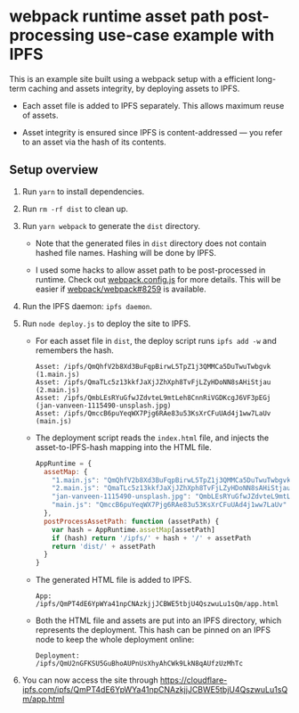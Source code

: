 # webpack runtime asset path post-processing use-case example with IPFS

This is an example site built using a webpack setup with a efficient long-term
caching and assets integrity, by deploying assets to IPFS.

- Each asset file is added to IPFS separately. This allows maximum reuse of
  assets.

- Asset integrity is ensured since IPFS is content-addressed — you refer to an
  asset via the hash of its contents.

## Setup overview

1. Run `yarn` to install dependencies.

2. Run `rm -rf dist` to clean up.

3. Run `yarn webpack` to generate the `dist` directory.

   - Note that the generated files in `dist` directory does not contain hashed
     file names. Hashing will be done by IPFS.

   - I used some hacks to allow asset path to be post-processed in runtime.
     Check out [webpack.config.js](webpack.config.js) for more details. This
     will be easier if
     [webpack/webpack#8259](https://github.com/webpack/webpack/issues/8259) is
     available.

4. Run the IPFS daemon: `ipfs daemon`.

<!-- prettier-ignore-start -->

5. Run `node deploy.js` to deploy the site to IPFS.

   - For each asset file in `dist`, the deploy script runs `ipfs add -w` and
     remembers the hash.

     ```
     Asset: /ipfs/QmQhfV2b8Xd3BuFqpBirwL5TpZ1j3QMMCa5DuTwuTwbgvk (1.main.js)
     Asset: /ipfs/QmaTLc5z13kkfJaXjJZhXph8TvFjLZyHDoNN8sAHiStjau (2.main.js)
     Asset: /ipfs/QmbLEsRYuGfwJZdvteL9mtLeh8CnnRiVGDKcgJ6VF3pEGj (jan-vanveen-1115490-unsplash.jpg)
     Asset: /ipfs/QmccB6puYeqWX7Pjg6RAe83u53KsXrCFuUAd4j1ww7LaUv (main.js)
     ```

   - The deployment script reads the `index.html` file, and injects the
     asset-to-IPFS-hash mapping into the HTML file.

      ```js
      AppRuntime = {
        assetMap: {
          "1.main.js": "QmQhfV2b8Xd3BuFqpBirwL5TpZ1j3QMMCa5DuTwuTwbgvk",
          "2.main.js": "QmaTLc5z13kkfJaXjJZhXph8TvFjLZyHDoNN8sAHiStjau",
          "jan-vanveen-1115490-unsplash.jpg": "QmbLEsRYuGfwJZdvteL9mtLeh8CnnRiVGDKcgJ6VF3pEGj",
          "main.js": "QmccB6puYeqWX7Pjg6RAe83u53KsXrCFuUAd4j1ww7LaUv"
        },
        postProcessAssetPath: function (assetPath) {
          var hash = AppRuntime.assetMap[assetPath]
          if (hash) return '/ipfs/' + hash + '/' + assetPath
          return 'dist/' + assetPath
        }
      }
      ```

   - The generated HTML file is added to IPFS.

     ```
     App: /ipfs/QmPT4dE6YpWYa41npCNAzkjjJCBWE5tbjU4QszwuLu1sQm/app.html
     ```

   - Both the HTML file and assets are put into an IPFS directory, which
     represents the deployment. This hash can be pinned on an IPFS node
     to keep the whole deployment online:

     ```
     Deployment: /ipfs/QmU2nGFKSU5GuBhoAUPnUsXhyAhCWk9LkN8qAUfzUzMhTc
     ```

<!-- prettier-ignore-end -->

6. You can now access the site through
   https://cloudflare-ipfs.com/ipfs/QmPT4dE6YpWYa41npCNAzkjjJCBWE5tbjU4QszwuLu1sQm/app.html
